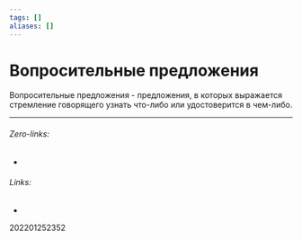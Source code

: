 ```yaml
---
tags: []
aliases: []
---
```

# Вопросительные предложения
Вопросительные предложения - предложения, в которых выражается стремление говорящего узнать что-либо или удостоверится в чем-либо.
___
###### Zero-links:
-
###### Links:
-

202201252352